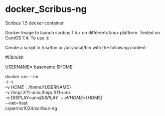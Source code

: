 # docker_Scribus-ng
Scribus 1.5 docker container

Docker Image to launch scribus 1.5.x on différents linux platform.
Tested on CentOS 7.4. 
To use it:

Create a script in /usr/bin or /usr/local/bin with the following content:

#!/bin/sh

USERNAME=\`basename $HOME\`

docker run --rm \
    -i -t \
    -v ${HOME}:/home/${USERNAME} \
    -v /tmp/.X11-unix:/tmp/.X11-unix \
    -e DISPLAY=unix$DISPLAY \
    -e VHOME=${HOME} \
    --net=host \
copernic1024/scribus-ng
